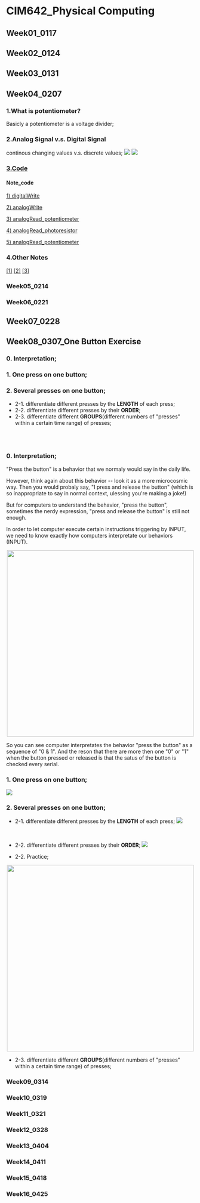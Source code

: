 
# CIM642_Physical Computing

## Week01_0117

## Week02_0124

## Week03_0131

## Week04_0207

### 1.What is potentiometer?
Basicly a potentiometer is a voltage divider;
### 2.Analog Signal v.s. Digital Signal
continous changing values v.s. discrete values;
![](https://github.com/yuanfang313/CIM642_Physical_Computing/blob/master/note/week4/img2.jpg?raw=true)
![](https://github.com/yuanfang313/CIM642_Physical_Computing/blob/master/note/week4/note2.jpg?raw=true)

### [3.Code](https://github.com/yuanfang313/CIM642_Physical_Computing/blob/master/Arduino/practice0209/practice0209.ino)

#### Note_code

[1) digitalWrite](https://github.com/yuanfang313/CIM642_Physical_Computing/blob/master/note/week4/classCode_1.JPG?raw=true)

[2) analogWrite](https://github.com/yuanfang313/CIM642_Physical_Computing/blob/master/note/week4/classCode_2.JPG?raw=true)

[3) analogRead_potentiometer](https://github.com/yuanfang313/CIM642_Physical_Computing/blob/master/note/week4/classCode_3.JPG?raw=true)

[4) analogRead_photoresistor](https://github.com/yuanfang313/CIM642_Physical_Computing/blob/master/note/week4/classCode_4.JPG?raw=true)

[5) analogRead_potentiometer](https://github.com/yuanfang313/CIM642_Physical_Computing/blob/master/note/week4/practiceCode_5.JPG?raw=true)

### 4.Other Notes
[[1]](https://github.com/yuanfang313/CIM642_Physical_Computing/blob/master/note/week4/layout.jpg?raw=true)
[[2]](https://github.com/yuanfang313/CIM642_Physical_Computing/blob/master/note/week4/note1.jpg?raw=true)
[[3]](https://github.com/yuanfang313/CIM642_Physical_Computing/blob/master/note/week4/note3.JPG?raw=true)



### Week05_0214

### Week06_0221

## Week07_0228

## Week08_0307_One Button Exercise

### 0. Interpretation;
### 1. One press on one button;
### 2. Several presses on one button;
  * 2-1. differentiate different presses by the **LENGTH** of each press;
  * 2-2. differentiate different presses by their **ORDER**;
  * 2-3. differentiate different **GROUPS**(different numbers of "presses" within a certain time range) of presses;
   
&nbsp;  
&nbsp; 
&nbsp; 

### 0. Interpretation;
"Press the button" is a behavior that we normaly would say in the daily life. 

However, think again about this behavior -- look it as a more microcosmic way. Then you would probaly say, "I press and release the button" (which is so inappropriate to say in normal context, ulessing you're making a joke!)

But for computers to understand the behavior, "press the button", sometimes the nerdy expression, "press and release the button" is still not enough.

In order to let computer execute certain instructions triggering by INPUT, we need to know exactly how computers interpretate our behaviors (INPUT).


<p align = "center">
  
  <img width = 500 src = "https://github.com/yuanfang313/CIM642_Physical_Computing/blob/master/note/2OneButtonExercise__Computer%20Interpretation.png?raw=true">
  
  </p>
  
So you can see computer interpretates the behavior "press the button" as a sequence of "0 & 1". 
And the reson that there are more then one "0" or "1" when the button pressed or released is that the satus of the button is checked every serial.

### 1. One press on one button;

![](https://github.com/yuanfang313/CIM642_Physical_Computing/blob/master/note/OneButtonExercise_Press%20&%20Release%20.png?raw=true)
### 2. Several presses on one button;


  * 2-1. differentiate different presses by the **LENGTH** of each press;
![](https://github.com/yuanfang313/CIM642_Physical_Computing/blob/master/note/OneButtonExercise_length.png?raw=true)

&nbsp;

  * 2-2. differentiate different presses by their **ORDER**;
![](https://github.com/yuanfang313/CIM642_Physical_Computing/blob/master/note/OneButtonExercise__order.png?raw=true)
&nbsp;

* 2-2. Practice;

<p align = "center">
  
  <img width = 500 src = "https://github.com/yuanfang313/CIM642_Physical_Computing/blob/master/note/practices.png?raw=true">
  
  </p>


  * 2-3. differentiate different **GROUPS**(different numbers of "presses" within a certain time range) of presses;
   

### Week09_0314

### Week10_0319

### Week11_0321

### Week12_0328

### Week13_0404

### Week14_0411

### Week15_0418

### Week16_0425
